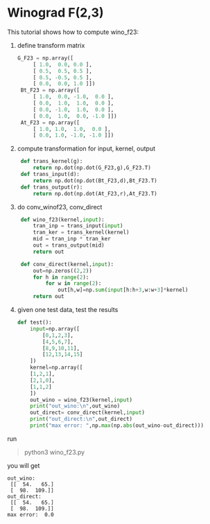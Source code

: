 # Winograd F(2,3)

This tutorial shows how to compute wino_f23:
1. define transform matrix
   ```python
   G_F23 = np.array([
        [ 1.0,  0.0, 0.0 ],
        [ 0.5,  0.5, 0.5 ],
        [ 0.5, -0.5, 0.5 ],
        [ 0.0,  0.0, 1.0 ]])
    Bt_F23 = np.array([
        [ 1.0,  0.0, -1.0,  0.0 ],
        [ 0.0,  1.0,  1.0,  0.0 ],
        [ 0.0, -1.0,  1.0,  0.0 ],
        [ 0.0,  1.0,  0.0, -1.0 ]])
    At_F23 = np.array([
        [ 1.0, 1.0,  1.0,  0.0 ],
        [ 0.0, 1.0, -1.0, -1.0 ]])
   ```
2. compute transformation for input, kernel, output
   ```python
    def trans_kernel(g):
        return np.dot(np.dot(G_F23,g),G_F23.T)
    def trans_input(d):
        return np.dot(np.dot(Bt_F23,d),Bt_F23.T)
    def trans_output(r):
        return np.dot(np.dot(At_F23,r),At_F23.T)
   ```
3. do conv_winof23, conv_direct
   ```python
    def wino_f23(kernel,input):
        tran_inp = trans_input(input)
        tran_ker = trans_kernel(kernel)
        mid = tran_inp * tran_ker
        out = trans_output(mid)
        return out

    def conv_direct(kernel,input):
        out=np.zeros((2,2))
        for h in range(2):
            for w in range(2):
                out[h,w]=np.sum(input[h:h+3,w:w+3]*kernel)
        return out
   ```
4. given one test data, test the results
    ```python
    def test():
        input=np.array([
            [0,1,2,3],
            [4,5,6,7],
            [8,9,10,11],
            [12,13,14,15]
        ])
        kernel=np.array([
        [1,2,1],
        [2,1,0],
        [1,1,2]
        ])
        out_wino = wino_f23(kernel,input)
        print("out_wino:\n",out_wino)
        out_direct= conv_direct(kernel,input)
        print("out_direct:\n",out_direct)
        print("max error: ",np.max(np.abs(out_wino-out_direct)))
    ```

run
> python3 wino_f23.py

you will get 
```
out_wino:
 [[  54.   65.]
 [  98.  109.]]
out_direct:
 [[  54.   65.]
 [  98.  109.]]
max error:  0.0
```